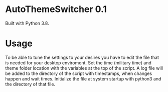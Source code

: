 # AutoThemeSwitcher 0.1
Built with Python 3.8.

# Usage
To be able to tune the settings to your desires you have to edit the file that is needed for your desktop enviroment.
Set the time (military time) and theme folder location with the variables at the top of the script.
A log file will be added to the directory of the script with timestamps, when changes happen and wait times.
Initialize the file at system startup with python3 and the directory of that file.

